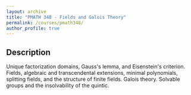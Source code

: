 ```yaml
---
layout: archive
title: "PMATH 348 - Fields and Galois Theory"
permalink: /courses/pmath348/
author_profile: true
---
```


## Description

Unique factorization domains, Gauss's lemma, and Eisenstein's criterion. Fields, algebraic and transcendental extensions, minimal polynomials, splitting fields, and the structure of finite fields. Galois theory. Solvable groups and the insolvability of the quintic.
